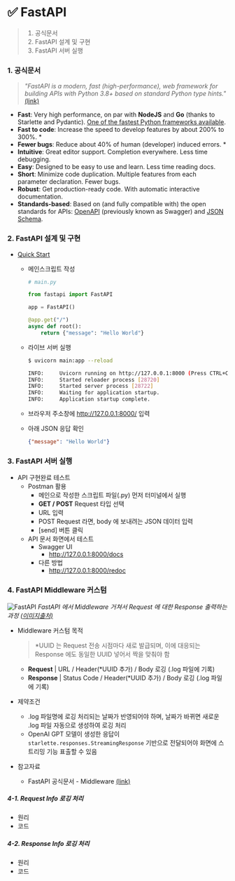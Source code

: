 # ✅ FastAPI

> 1. 공식문서
> 2. FastAPI 설계 및 구현
> 3. FastAPI 서버 실행



### 1. 공식문서

> *"FastAPI is a modern, fast (high-performance), web framework for building APIs with Python 3.8+ based on standard Python type hints."* [(link)](https://fastapi.tiangolo.com/ko/)

- **Fast**: Very high performance, on par with **NodeJS** and **Go** (thanks to Starlette and Pydantic). [One of the fastest Python frameworks available](https://fastapi.tiangolo.com/#performance).
- **Fast to code**: Increase the speed to develop features by about 200% to 300%. *
- **Fewer bugs**: Reduce about 40% of human (developer) induced errors. *
- **Intuitive**: Great editor support. Completion everywhere. Less time debugging.
- **Easy**: Designed to be easy to use and learn. Less time reading docs.
- **Short**: Minimize code duplication. Multiple features from each parameter declaration. Fewer bugs.
- **Robust**: Get production-ready code. With automatic interactive documentation.
- **Standards-based**: Based on (and fully compatible with) the open standards for APIs: [OpenAPI](https://github.com/OAI/OpenAPI-Specification) (previously known as Swagger) and [JSON Schema](https://json-schema.org/).



### 2. FastAPI 설계 및 구현

- [Quick Start](https://fastapi.tiangolo.com/ko/tutorial/first-steps/)

  - 메인스크립트 작성

    ```python
    # main.py
    
    from fastapi import FastAPI
    
    app = FastAPI()
    
    @app.get("/")
    async def root():
        return {"message": "Hello World"}
    ```

  - 라이브 서버 실행

    ```bash
    $ uvicorn main:app --reload
    
    INFO:     Uvicorn running on http://127.0.0.1:8000 (Press CTRL+C to quit)
    INFO:     Started reloader process [28720]
    INFO:     Started server process [28722]
    INFO:     Waiting for application startup.
    INFO:     Application startup complete.
    ```

  - 브라우저 주소창에 http://127.0.0.1:8000/ 입력

  - 아래 JSON 응답 확인

    ```json
    {"message": "Hello World"}
    ```



### 3. FastAPI 서버 실행

- API 구현완료 테스트
  - Postman 활용
    - 메인으로 작성한 스크립트 파일(.py) 먼저 터미널에서 실행
    - **GET / POST** Request 타입 선택
    - URL 입력
    - POST Request 라면, body 에 보내려는 JSON 데이터 입력
    - [send] 버튼 클릭
  - API 문서 화면에서 테스트
    - Swagger UI
      - http://127.0.0.1:8000/docs
    - 다른 방법
      - http://127.0.0.1:8000/redoc
    



### 4. FastAPI Middleware 커스텀

![FastAPI](https://github.com/code-sum/TIL/assets/106902415/ac8e55bb-c148-4840-bef2-e386d5c1027b)
*FastAPI 에서 Middleware 거쳐서 Request 에 대한 Response 출력하는 과정 [(이미지출처)](https://ks1171-park.tistory.com/87)*

- Middleware 커스텀 목적
  
  > *UUID 는 Request 전송 시점마다 새로 발급되며, 이에 대응되는 Response 에도 동일한 UUID 넣어서 짝을 맞춰야 함
  
  - **Request** | URL / Header(*UUID 추가) / Body 로깅 (.log 파일에 기록)
  - **Response** | Status Code / Header(*UUID 추가) / Body 로깅 (.log 파일에 기록)
- 제약조건
  - .log 파일명에 로깅 처리되는 날짜가 반영되어야 하며, 날짜가 바뀌면 새로운 .log 파일 자동으로 생성하여 로깅 처리
  - OpenAI GPT 모델이 생성한 응답이 `starlette.responses.StreamingResponse` 기반으로 전달되어야 화면에 스트리밍 기능 표출할 수 있음
- 참고자료
  - FastAPI 공식문서 - Middleware [(link)](https://fastapi.tiangolo.com/tutorial/middleware/)

##### 4-1. Request Info 로깅 처리

- 원리
- 코드

##### 4-2. Response Info 로깅 처리

- 원리
- 코드
